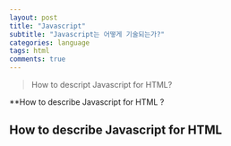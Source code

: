 ```yaml
---
layout: post
title: "Javascript"
subtitle: "Javascript는 어떻게 기술되는가?"
categories: language
tags: html
comments: true
---
```


>How to descript Javascript for HTML?

**How to describe Javascript for HTML ?

## How to describe Javascript for HTML


